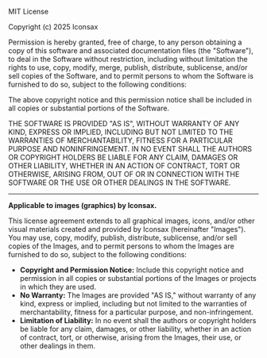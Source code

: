 MIT License

Copyright (c) 2025 Iconsax

Permission is hereby granted, free of charge, to any person obtaining a copy
of this software and associated documentation files (the "Software"), to deal
in the Software without restriction, including without limitation the rights
to use, copy, modify, merge, publish, distribute, sublicense, and/or sell
copies of the Software, and to permit persons to whom the Software is
furnished to do so, subject to the following conditions:

The above copyright notice and this permission notice shall be included in all
copies or substantial portions of the Software.

THE SOFTWARE IS PROVIDED "AS IS", WITHOUT WARRANTY OF ANY KIND, EXPRESS OR
IMPLIED, INCLUDING BUT NOT LIMITED TO THE WARRANTIES OF MERCHANTABILITY,
FITNESS FOR A PARTICULAR PURPOSE AND NONINFRINGEMENT. IN NO EVENT SHALL THE
AUTHORS OR COPYRIGHT HOLDERS BE LIABLE FOR ANY CLAIM, DAMAGES OR OTHER
LIABILITY, WHETHER IN AN ACTION OF CONTRACT, TORT OR OTHERWISE, ARISING FROM,
OUT OF OR IN CONNECTION WITH THE SOFTWARE OR THE USE OR OTHER DEALINGS IN THE
SOFTWARE.

---

**Applicable to images (graphics) by Iconsax.**

This license agreement extends to all graphical images, icons, and/or other visual materials created and provided by Iconsax (hereinafter "Images"). You may use, copy, modify, publish, distribute, sublicense, and/or sell copies of the Images, and to permit persons to whom the Images are furnished to do so, subject to the following conditions:

* **Copyright and Permission Notice:** Include this copyright notice and permission in all copies or substantial portions of the Images or projects in which they are used.
* **No Warranty:** The Images are provided "AS IS," without warranty of any kind, express or implied, including but not limited to the warranties of merchantability, fitness for a particular purpose, and non-infringement.
* **Limitation of Liability:** In no event shall the authors or copyright holders be liable for any claim, damages, or other liability, whether in an action of contract, tort, or otherwise, arising from the Images, their use, or other dealings in them.